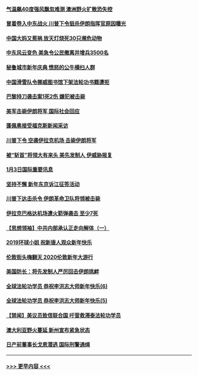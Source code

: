 #### [气温飙40度强风飘忽难测 澳洲野火扩散恐失控](../pages/prog202/a102744951.md?t=01041733) 
#### [冒着卷入中东战火 川普下令狙杀伊朗指挥官原因曝光](../pages/prog202/a102744900.md?t=01041733) 
#### [中国大妈又惹祸 放天灯烧死30只濒危动物](../pages/prog202/a102744899.md?t=01041733) 
#### [中东风云变色 美急令公民撤离并增兵3500名](../pages/prog202/a102744827.md?t=01041733) 
#### [秘鲁城市新年庆典 愤怒的公牛横扫人群](../pages/prog202/a102744618.md?t=01041733) 
#### [中国滑雪队令挪威图书馆下架法轮功书籍遭拒](../pages/prog202/a102744639.md?t=01041733) 
#### [巴黎持刀袭击案1死2伤 嫌犯被击毙](../pages/prog202/a102744566.md?t=01041733) 
#### [美军击毙伊朗将军 国际社会回应](../pages/prog202/a102744485.md?t=01041733) 
#### [蓬佩奥接受福克斯新闻采访](../pages/prog202/a102744480.md?t=01041733) 
#### [川普下令 空袭伊拉克机场 击毙伊朗将军](../pages/prog202/a102744470.md?t=01041733) 
#### [被“斩首”将领大有来头 美先发制人 伊威胁报复](../pages/prog202/a102744454.md?t=01041733) 
#### [1月3日国际重要讯息](../pages/prog202/a102744301.md?t=01041733) 
#### [坚持不懈 新年东京诉江征签活动](../pages/prog202/a102744303.md?t=01041733) 
#### [川普下达击杀令 伊朗革命卫队将领被击毙](../pages/prog202/a102741911.md?t=01041733) 
#### [伊拉克巴格达机场遭火箭弹袭击 至少7死](../pages/prog202/a102744115.md?t=01041733) 
#### [【思想领袖】中共内部承认正走向解体（一）](../pages/prog202/a102744097.md?t=01041733) 
#### [2019环球小姐 祝新唐人观众新年快乐](../pages/prog202/a102744043.md?t=01041733) 
#### [伦敦街头嗨翻天 2020伦敦新年大游行](../pages/prog202/a102743925.md?t=01041733) 
#### [美国防长：将先发制人严厉回击伊朗挑衅](../pages/prog202/a102743930.md?t=01041733) 
#### [全球法轮功学员 恭祝李洪志大师新年快乐(6)](../pages/prog202/a102743899.md?t=01041733) 
#### [全球法轮功学员 恭祝李洪志大师新年快乐(5)](../pages/prog202/a102743766.md?t=01041733) 
#### [【禁闻】美议员致信联合国 吁营救滞泰法轮功学员](../pages/prog202/a102743781.md?t=01041733) 
#### [澳大利亚野火蔓延 新州宣布紧急状态](../pages/prog202/a102743681.md?t=01041733) 
#### [日产前董事长戈恩潜逃 国际刑警通缉](../pages/prog202/a102743676.md?t=01041733) 

----
#### [ >>> 更早内容 <<< ](../indexes/prog202-earlier.md)
